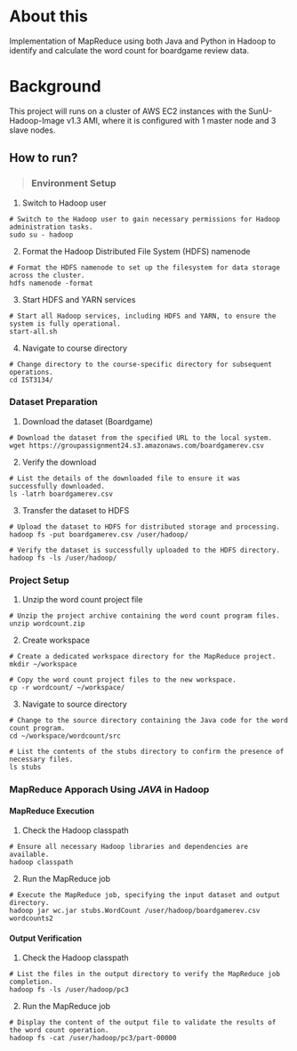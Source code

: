 # About this
Implementation of MapReduce using both Java and Python in Hadoop to identify and calculate the word count for boardgame review data.

# Background
This project will runs on a cluster of AWS EC2 instances with the SunU-Hadoop-Image v1.3 AMI, where it is configured with 1 master node and 3 slave nodes.

## How to run?


> ### Environment Setup

 1. Switch to Hadoop user
```
# Switch to the Hadoop user to gain necessary permissions for Hadoop administration tasks.
sudo su - hadoop
```

 2. Format the Hadoop Distributed File System (HDFS) namenode
```
# Format the HDFS namenode to set up the filesystem for data storage across the cluster.
hdfs namenode -format
```

 3. Start HDFS and YARN services
```
# Start all Hadoop services, including HDFS and YARN, to ensure the system is fully operational.
start-all.sh
```

4. Navigate to course directory
```
# Change directory to the course-specific directory for subsequent operations.
cd IST3134/
```

### Dataset Preparation

1. Download the dataset (Boardgame)
```
# Download the dataset from the specified URL to the local system.
wget https://groupassignment24.s3.amazonaws.com/boardgamerev.csv
```

2. Verify the download
```
# List the details of the downloaded file to ensure it was successfully downloaded.
ls -latrh boardgamerev.csv
```

3. Transfer the dataset to HDFS
```
# Upload the dataset to HDFS for distributed storage and processing.
hadoop fs -put boardgamerev.csv /user/hadoop/

# Verify the dataset is successfully uploaded to the HDFS directory.
hadoop fs -ls /user/hadoop/
```

### Project Setup
1. Unzip the word count project file
```
# Unzip the project archive containing the word count program files.
unzip wordcount.zip
```

2. Create workspace
```
# Create a dedicated workspace directory for the MapReduce project.
mkdir ~/workspace

# Copy the word count project files to the new workspace.
cp -r wordcount/ ~/workspace/
```

3. Navigate to source directory
```
# Change to the source directory containing the Java code for the word count program.
cd ~/workspace/wordcount/src

# List the contents of the stubs directory to confirm the presence of necessary files.
ls stubs
```
### MapReduce Apporach Using *JAVA* in Hadoop

#### MapReduce Execution
1. Check the Hadoop classpath
```
# Ensure all necessary Hadoop libraries and dependencies are available.
hadoop classpath
```

2. Run the MapReduce job
```
# Execute the MapReduce job, specifying the input dataset and output directory.
hadoop jar wc.jar stubs.WordCount /user/hadoop/boardgamerev.csv wordcounts2
```

#### Output Verification
1. Check the Hadoop classpath
```
# List the files in the output directory to verify the MapReduce job completion.
hadoop fs -ls /user/hadoop/pc3
```

2. Run the MapReduce job
```
# Display the content of the output file to validate the results of the word count operation.
hadoop fs -cat /user/hadoop/pc3/part-00000
```
